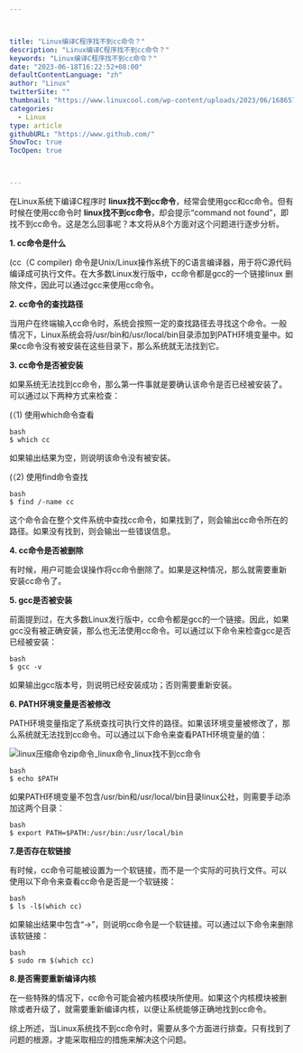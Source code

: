 ```yaml
---



title: "Linux编译C程序找不到cc命令？"
description: "Linux编译C程序找不到cc命令？"
keywords: "Linux编译C程序找不到cc命令？"
date: "2023-06-18T16:22:52+08:00"
defaultContentLanguage: "zh"
author: "Linux"
twitterSite: ""
thumbnail: "https://www.linuxcool.com/wp-content/uploads/2023/06/1686571689819_0.png"
categories:
  - Linux
type: article
githubURL: "https://www.github.com/"
ShowToc: true
TocOpen: true



---
```


在Linux系统下编译C程序时 **linux找不到cc命令**，经常会使用gcc和cc命令。但有时候在使用cc命令时 **linux找不到cc命令**，却会提示“command not found”，即找不到cc命令。这是怎么回事呢？本文将从8个方面对这个问题进行逐步分析。

**1. cc命令是什么**

(cc（C compiler) 命令是Unix/Linux操作系统下的C语言编译器，用于将C源代码编译成可执行文件。在大多数Linux发行版中，cc命令都是gcc的一个链接linux 删除文件，因此可以通过gcc来使用cc命令。

**2. cc命令的查找路径**

当用户在终端输入cc命令时，系统会按照一定的查找路径去寻找这个命令。一般情况下，Linux系统会将/usr/bin和/usr/local/bin目录添加到PATH环境变量中。如果cc命令没有被安装在这些目录下，那么系统就无法找到它。

**3. cc命令是否被安装**

如果系统无法找到cc命令，那么第一件事就是要确认该命令是否已经被安装了。可以通过以下两种方式来检查：

(（1) 使用which命令查看

```
bash
$ which cc
```

如果输出结果为空，则说明该命令没有被安装。

(（2) 使用find命令查找

```
bash
$ find /-name cc
```

这个命令会在整个文件系统中查找cc命令，如果找到了，则会输出cc命令所在的路径。如果没有找到，则会输出一些错误信息。

**4. cc命令是否被删除**

有时候，用户可能会误操作将cc命令删除了。如果是这种情况，那么就需要重新安装cc命令了。

**5. gcc是否被安装**

前面提到过，在大多数Linux发行版中，cc命令都是gcc的一个链接。因此，如果gcc没有被正确安装，那么也无法使用cc命令。可以通过以下命令来检查gcc是否已经被安装：

```
bash
$ gcc -v
```

如果输出gcc版本号，则说明已经安装成功；否则需要重新安装。

**6. PATH环境变量是否被修改**

PATH环境变量指定了系统查找可执行文件的路径。如果该环境变量被修改了，那么系统就无法找到cc命令。可以通过以下命令来查看PATH环境变量的值：

![linux压缩命令zip命令_linux命令_linux找不到cc命令](https://www.linuxcool.com/wp-content/uploads/2023/06/1686571689819_0.png)

```
bash
$ echo $PATH
```

如果PATH环境变量不包含/usr/bin和/usr/local/bin目录linux公社，则需要手动添加这两个目录：

```
bash
$ export PATH=$PATH:/usr/bin:/usr/local/bin
```

**7.是否存在软链接**

有时候，cc命令可能被设置为一个软链接，而不是一个实际的可执行文件。可以使用以下命令来查看cc命令是否是一个软链接：

```
bash
$ ls -l$(which cc)
```

如果输出结果中包含“->”，则说明cc命令是一个软链接。可以通过以下命令来删除该软链接：

```
bash
$ sudo rm $(which cc)
```

**8.是否需要重新编译内核**

在一些特殊的情况下，cc命令可能会被内核模块所使用。如果这个内核模块被删除或者升级了，就需要重新编译内核，以便让系统能够正确地找到cc命令。

综上所述，当Linux系统找不到cc命令时，需要从多个方面进行排查。只有找到了问题的根源，才能采取相应的措施来解决这个问题。